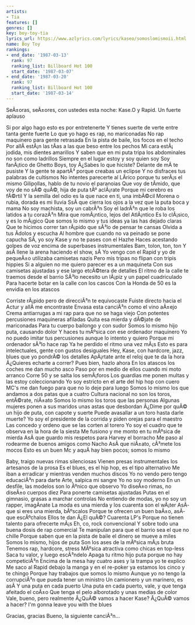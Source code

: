 ```yaml
---
artists:
- Tia
features: []
genres: []
key: boy-toy-tia
lyrics_url: https://www.azlyrics.com/lyrics/kaseo/somoslomismoii.html
name: Boy Toy
rankings:
- end_date: '1987-03-13'
  rank: 97
  ranking_list: Billboard Hot 100
  start_date: '1987-03-07'
- end_date: '1987-03-20'
  rank: 97
  ranking_list: Billboard Hot 100
  start_date: '1987-03-14'
---
```



SeÃ±oras, seÃ±ores, con ustedes esta noche: Kase.O y Rapid. Un fuerte aplauso


Si por algo hago esto es por entretenerte
Y tienes suerte de verte entre tanta gente fuerte
Lo que yo hago es rap, no mariconadas
No rap maquinero para gente retrasada
En la pista de baile, los focos en el techo
Por allÃ­ estÃ¡n las tÃ­as a las que beso entre los pechos
Mi cara estÃ¡ jodida, mis dientes amarillos
Y saben que en mi puta tripa los abdominales no son como ladrillos
Siempre en el lugar estoy y soy quien soy
Soy fanÃ¡tico de Ghetto Boys, toy
Â¿Sabes lo que hiciste? Delante de mÃ­ te pusiste
Y la gente te apartÃ³ porque creabas un eclipse
Y no disfraces tus palabras de cultismos
No intentes parecerte al LÃ­rico porque tu serÃ¡s el mismo
Gilipollas, hablo de tu novio el paranoias
Que voy de tÃ­mido, que voy de no sÃ© quÃ©, hija de puta tÃº aclÃ¡rate
Porque mi cerebro es fÃ©rtil
Y la semilla del odio es la que nace en ti, una imbÃ©cil
Morena o rubia, dorada es mi lluvia
SsÃ­ que cierra los ojos a la vez que la puta boca y mama
No soy machista, soy un cabrÃ³n
Soy el ladrÃ³n que le roba los latidos a tu corazÃ³n
Mira que romÃ¡ntico, lejos del AtlÃ¡ntico
Es lo clÃ¡sico, y es lo mÃ¡gico
Que somos lo mismo y tus ideas ya las has dejado claras
Que te hicimos correr tan rÃ¡pido que sÃ³lo de pensar te cansas
Olvida a tus Ã­dolos y escucha
Al hombre que cuando no va peinado se pone capucha
SÃ­, yo soy Kase y no te pases con el Hazhe
Haces acestando golpes de voz encima de superbases instrumentales
Bam, tolon, ton, ton
Y asÃ­ llene la arena  haciendo el show, sÃ­
Yo vengo con el Rapid y yo de pequeÃ±o utilizaba camisetas nazis
Pero mis tripas no flipan con tripis hippies
Si a alguien no me quiero parecer es a un maquineta
Con sus camisetas ajustadas y ese largo etcÃ©tera de detalles
El ritmo de la calle te traemos desde el barrio
SÃ³lo necesito un lÃ¡piz y un papel cuadriculado
Para hacerte botar en la calle con los cascos
Con la Honda de 50 es la envidia en los atascos


Corriste rÃ¡pido pero de direcciÃ³n te equivocaste
Fuiste directo hacia el Actur y allÃ­ me encontraste
Envasa esta canciÃ³n como el vino aÃ±ejo
Crema antiarrugas a mi rap para que no se haga viejo
Con potentes percusiones maquineras afiladas
Quita esa mierda y dÃ©jate de mariconadas
Para tu cuerpo bailongo y con sudor
Somos lo mismo hijo puta, causando dolor
Y haces tu mÃºsica con ese ordenador maquinero
Yo no puedo imitar tus percusiones aunque lo intento y quiero
Porque mi ordenador sÃ³lo hace rap
Ya he perdido el ritmo una vez mÃ¡s
Esto es para intelectuales, gente con gustos desiguales
Hey, Kase, con hardcore, jazz, blues que yo pondrÃ© los detalles
ApÃ¡rtate ante el reloj que te da la hora
Â¿Quieres echarte a correr? Pues bien, hazlo ahora
En los atascos los coches me dan mucho asco
Paso por en medio de ellos cuando mi moto arranco
Corre 50 y se salta los semÃ¡foros
Los guardias me ponen multas y las estoy coleccionando
Yo soy estricto en el arte del hip hop con cuero
MC's me dan fuego para que no lo deje para luego
Somos lo mismo los que andamos a dos patas que a cuatro
Cultura nacional no son los toros, entÃ©rate, niÃ±ato
Somos lo mismo los toros que las personas
Algunas mujeres ponen a sus maridos unas astas que desbordan
Â¿Dime por quÃ© un hijo de puta, con capote y suerte
Puede avasallar a un toro hasta darle muerte?
Yo soy el presidente de la corrida y piden orejas para el maestro
Las concedo y ordeno que se las corten al torero
Yo soy el cuadro que te observa en la hora de la siesta
Me fusiono y me monto en tu mÃºsica de mierda
AsÃ­ que guardo mis respetos para Harvey el borracho
Me paso al rodearme de buenos amigos como Nacho
AsÃ­ que niÃ±ato, cÃ³mete los mocos
Esto es un buen Mc y aquÃ­ hay bien pocos; somos lo mismo


Baby, traigo nuevas rimas silenciosas
Vienen presas instrumentales los artesanos de la prosa
Es el blues, es el hip hop, es el tipo alternativo
Me iban a erradicar y mientras venden muchos discos
Yo no vendo pero tengo educaciÃ³n para darte
Arte, salpica mi sangre
Yo no soy moderno
En un desfile, las modelos son lo Ãºnico que observo
Yo diseÃ±o rimas, no diseÃ±o cuerpos diez
Para ponerte camisetas ajustadas
Putas en el gimnasio, grasas a marchar controlas
No entiendo de modas, yo no soy un rapper, imagÃ­nate
La moda es una mierda y los cuarenta son el wÃ¡ter
AsÃ­ que si eres una mierda, bÃºscalos
Porque te ofrecen un buen baÃ±o, asÃ­ que escÃºchalos
Ellos te dan Â¿El quÃ©? Cuarenta LP's
Porque no tienen talento para ofrecerte mÃ¡s
Eh, co, rock convencional
Y sobre todo una buena dosis de rap comercial
Te manipulan para que el barrio sea el que no chille
Porque saben que en la pista de baile el dinero se mueve a miles
Somos lo mismo, hijos de puta
Son los ases de la mÃºsica mÃ¡s bruta
Tenemos rap, hardcore, stress
MÃºsica atractiva como chicas en top-less
Saca tu valor, y luego escÃ³ndelo
Apaga tu ritmo hijo puta porque no hay competiciÃ³n
Encima de la mesa hay cuatro ases y la trampa yo te explico
Me saco al Rapid debajo la manga y en el re-poker ya estamos los cinco y te chingo
Porque hay trabajos que somos lo mismo
Aunque yo no tengo la corrupciÃ³n que pueda tener un ministro
Un camionero y un marinero, es asÃ­
Y una puta en cada puerto
Una puta en cada puerto, vale, y que tenga afeitado el coÃ±o
Que tenga el pelo alborotado y unas medias de color
Vale, bueno, pero realmente Â¿QuÃ© vamos a hacer Kase? Â¿QuÃ© vamos a hacer?
I'm gonna leave you with the blues


Gracias, gracias
Bueno, la siguiente canciÃ³n...



